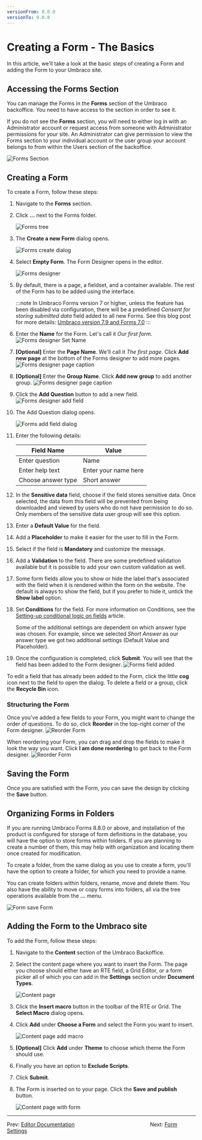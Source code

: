 ```yaml
---
versionFrom: 8.0.0
versionTo: 9.0.0
---
```


# Creating a Form - The Basics

In this article, we'll take a look at the basic steps of creating a Form and adding the Form to your Umbraco site.

## Accessing the Forms Section

You can manage the Forms in the **Forms** section of the Umbraco backoffice. You need to have access to the section in order to see it.

If you do not see the **Forms** section, you will need to either log in with an Administrator account or request access from someone with Administrator permissions for your site. An Administrator can give permission to view the Forms section to your individual account or the user group your account belongs to from within the Users section of the backoffice.

![Forms Section](images/FormsSectionV9.png)

## Creating a Form

To create a Form, follow these steps:

1. Navigate to the **Forms** section.
2. Click **...** next to the Forms folder.

    ![Forms tree](images/FormsTree.png)
3. The **Create a new Form** dialog opens.

    ![Forms create dialog](images/FormsCreateDialogV9.png)
4. Select **Empty Form**. The Form Designer opens in the editor.

    ![Forms designer](images/FormDesignerStartV8.png)
5. By default, there is a page, a fieldset, and a container available. The rest of the Form has to be added using the interface.

    :::note
    In Umbraco Forms version 7 or higher, unless the feature has been disabled via configuration, there will be a predefined *Consent for storing submitted data* field added to all new Forms.
    See this blog post for more details: [Umbraco version 7.9 and Forms 7.0](https://umbraco.com/blog/umbraco-version-79-and-forms-70-is-out/)
    :::

6. Enter the **Name** for the Form. Let's call it _Our first form_.
    ![Forms designer Set Name](images/FormDesignerFormNameV8.png)
7. **[Optional]** Enter the **Page Name**. We'll call it _The first page_. Click **Add new page** at the bottom of the Forms designer to add more pages.
    ![Forms designer page caption](images/FormDesignerPageCaptionV8.png)
8. **[Optional]** Enter the **Group Name**. Click **Add new group** to add another group.
    ![Forms designer page caption](images/FormDesignerPageGroupV8.png)
9. Click the **Add Question** button to add a new field.
    ![Forms designer add field](images/FormDesignerAddFieldV8.png)
10. The Add Question dialog opens.

    ![Forms add field dialog](images/FormDesignerAddFieldDialogV8.png)
11. Enter the following details:

    | Field Name | Value |
    |-|-|
    | Enter question | Name |
    | Enter help text | Enter your name here |
    | Choose answer type | Short answer |

12. In the **Sensitive data** field, choose if the field stores sensitive data. Once selected, the data from this field will be prevented from being downloaded and viewed by users who do not have permission to do so. Only members of the sensitive data user group will see this option.
13. Enter a **Default Value** for the field.
14. Add a **Placeholder** to make it easier for the user to fill in the Form.
15. Select if the field is **Mandatory** and customize the message.
16. Add a **Validation** to the field. There are some predefined validation available but it is possible to add your own custom validation as well.
17. Some form fields allow you to show or hide the label that's associated with the field when it is rendered within the form on the website.  The default is always to show the field, but if you prefer to hide it, untick the **Show label** option.
18. Set **Conditions** for the field. For more information on Conditions, see the [Setting-up conditional logic on fields](Conditional-Logic) article.

    Some of the additional settings are dependent on which answer type was chosen. For example, since we selected *Short Answer* as our answer type we got two additional settings (Default Value and Placeholder).
19. Once the configuration is completed, click **Submit**. You will see that the field has been added to the Form designer.
    ![Forms field added](images/FormDesignerFieldAddedV8.png)

To edit a field that has already been added to the Form, click the little **cog** icon next to the field to open the dialog. To delete a field or a group, click the **Recycle Bin** icon.

### Structuring the Form

Once you've added a few fields to your Form, you might want to change the order of questions. To do so, click **Reorder** in the top-right corner of the Form designer.
![Reorder Form](images/Reorder_Form.png)

When reordering your Form, you can drag and drop the fields to make it look the way you want. Click **I am done reordering** to get back to the Form designer.
![Reorder Form](images/Reorder_Form_1.png)

## Saving the Form

Once you are satisfied with the Form, you can save the design by clicking the **Save** button.

## Organizing Forms in Folders

If you are running Umbraco Forms 8.8.0 or above, and installation of the product is configured for storage of form definitions in the database, you will have the option to store forms within folders.  If you are planning to create a number of them, this may help with organization and locating them once created for modification.

To create a folder, from the same dialog as you use to create a form, you'll have the option to create a folder, for which you need to provide a name.

You can create folders within folders, rename, move and delete them.  You also have the ability to move or copy forms into folders, all via the tree operations available from the **...** menu.

![Form save Form](images/FormDesignerSaveV8.png)

## Adding the Form to the Umbraco site

To add the Form, follow these steps:

1. Navigate to the **Content** section of the Umbraco Backoffice.
2. Select the content page where you want to insert the Form. The page you choose should either have an RTE field, a Grid Editor, or a form picker all of which you can add in the **Settings** section under **Document Types**.

    ![Content page](images/ContentExamples.png)
3. Click the **Insert macro** button in the toolbar of the RTE or Grid. The **Select Macro** dialog opens.
4. Click **Add** under **Choose a Form** and select the Form you want to insert.

    ![Content page add macro](images/ContentPageAddMacroDialog.png)
5. **[Optional]** Click **Add** under **Theme** to choose which theme the Form should use.
6. Finally you have an option to **Exclude Scripts**.
7. Click **Submit**.
8. The Form is inserted on to your page. Click the **Save and publish** button.

    ![Content page with form](images/ContentExamplesWithForm.png)

---

Prev: [Editor Documentation](../index.md) &emsp; &emsp; &emsp; &emsp; &emsp; &emsp; &emsp; &emsp; &emsp; &emsp; &emsp; Next: [Form Settings](../Creating-a-Form/Form-Settings/index.md)
